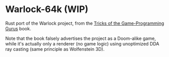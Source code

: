 # Warlock-64k (WIP)

Rust port of the Warlock project, from the [Tricks of the Game-Programming Gurus](https://www.amazon.com/Tricks-Game-Programming-Gurus-Andre-Lamothe/dp/0672305070) book.

Note that the book falsely advertises the project as a Doom-alike game, while it's actually only a renderer (no game logic) using unoptimized DDA ray casting (same principle as Wolfenstein 3D).
